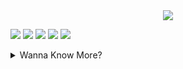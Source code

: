 <div align="center"><img src="https://readme-typing-svg.herokuapp.com?font=&color=000000&lines=Hi!+I'm+Sai+Kishore;I+Code...;I+Draw...;I+Write" /></div>
  
![](https://github-profile-summary-cards.vercel.app/api/cards/profile-details?username=shadow-prince&theme=default)
![](https://github-profile-summary-cards.vercel.app/api/cards/repos-per-language?username=shadow-prince&theme=default)
![](https://github-profile-summary-cards.vercel.app/api/cards/most-commit-language?username=shadow-prince&theme=default)
![](https://github-profile-summary-cards.vercel.app/api/cards/stats?username=shadow-prince&theme=default)
![](https://github-profile-summary-cards.vercel.app/api/cards/productive-time?username=shadow-prince&theme=default)

<details>
  <summary>Wanna Know More?</summary>
  <br>

 Account age: **{{ ACCOUNT_AGE }}** years

Pushed **{{ COMMITS }}** commits

Opened **{{ ISSUES }}** issues

Submitted **{{ PULL_REQUESTS }}** pull requests

Received **{{ STARS }}** stars

Own **{{ REPOSITORIES }}** repositories

Contributed to **{{ REPOSITORIES_CONTRIBUTED_TO }}** public repositories

**Top 8 most used languages across my repositories:**

{{ LANGUAGE_TEMPLATE_START }}
![{{LANGUAGE_NAME}}](https://img.shields.io/badge/{{LANGUAGE_NAME:uri}}-{{LANGUAGE_PERCENT:uri}}%25-{{LANGUAGE_COLOR:uri}}?style=for-the-badge&logo={{LANGUAGE_NAME:uri}})
{{ LANGUAGE_TEMPLATE_END }}

</details>

<!--START_SECTION:activity-->
